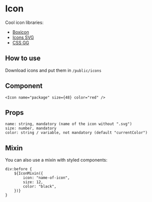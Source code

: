 # Icon

Cool icon libraries:
- <a href="https://boxicons.com/" target="_blank" rel="noreferrer noopener">Boxicon</a>
- <a href="https://iconsvg.xyz/" target="_blank" rel="noreferrer noopener">Icons SVG</a>
- <a href="https://github.com/astrit/css.gg" target="_blank" rel="noreferrer noopener">CSS GG</a>

## How to use

Download icons and put them in `/public/icons`

## Component

<Icon name="package" size={48} color="red" />

```
<Icon name="package" size={48} color="red" />
```

## Props

```
name: string, mandatory (name of the icon without ".svg")
size: number, mandatory
color: string / variable, not mandatory (default "currentColor")
```

## Mixin

You can also use a mixin with styled components: 

```
div:before {
    ${IconMixin({
        icon: "name-of-icon",
        size: 12,
        color: "black",
    })}
}
```